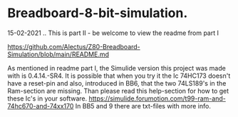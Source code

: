 # Breadboard-8-bit-simulation.
15-02-2021 .. This is part II - be welcome to view the readme from part I

https://github.com/Alectus/Z80-Breadboard-Simulation/blob/main/README.md

As mentioned in readme part I, the Simulide version this project was made with is 0.4.14.-SR4. It is possible that when you try it the Ic 74HC173 doesn't have a reset-pin and also, introduced in BB6, that the two 74LS189's in the Ram-section are missing. Than please read this help-section for how to get these Ic's in your software.
https://simulide.forumotion.com/t99-ram-and-74hc670-and-74xx170
In BB5 and 9 there are txt-files with more info.
